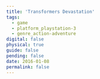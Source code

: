 ```yaml
---
title: 'Transformers Devastation'
tags:
  - game
  - platform_playstation-3
  - genre_action-adventure
digital: false
physical: true
guide: false
pending: false
date: 2016-01-08
permalink: false
---
```

